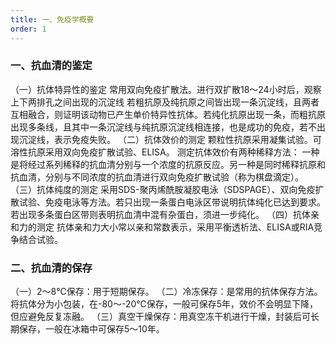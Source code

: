 ```yaml
---
title: 一、免疫学概要
order: 1
---
```



### 一、抗血清的鉴定
（一）抗体特异性的鉴定
常用双向免疫扩散法。进行双扩散18～24小时后，观察上下两排孔之间出现的沉淀线
若粗抗原及纯抗原之间皆出现一条沉淀线，且两者互相融合，则证明该动物已产生单价特异性抗体。若纯化抗原出现一条，而粗抗原出现多条线，且其中一条沉淀线与纯抗原沉淀线相连接，也是成功的免疫，若不出现沉淀线，表示免疫失败。
（二）抗体效价的测定
颗粒性抗原采用凝集试验。可溶性抗原采用双向免疫扩散试验、ELISA。
测定抗体效价有两种稀释方法：
一种是将经过系列稀释的抗血清分别与一个浓度的抗原反应。另一种是同时稀释抗原和抗血清，分别与不同浓度的抗血清进行双向免疫扩散试验（称为棋盘滴定）。
（三）抗体纯度的测定
采用SDS-聚丙烯酰胺凝胶电泳（SDSPAGE）、双向免疫扩散试验、免疫电泳等方法。若只出现一条蛋白电泳区带说明抗体纯化已达到要求。若出现多条蛋白区带则表明抗血清中混有杂蛋白，须进一步纯化。
（四）抗体亲和力的测定
抗体亲和力大小常以亲和常数表示，采用平衡透析法、ELISA或RIA竞争结合试验。

### 二、抗血清的保存
（一）2～8℃保存：用于短期保存。
（二）冷冻保存：是常用的抗体保存方法。将抗体分为小包装，在-80～-20℃保存，一般可保存5年，效价不会明显下降，但应避免反复冻融。
（三）真空干燥保存：用真空冻干机进行干燥，封装后可长期保存，一般在冰箱中可保存5～10年。

